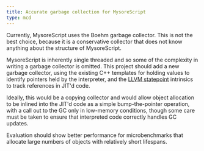 ```yaml
---
title: Accurate garbage collection for MysoreScript
type: mcd
---
```


Currently, MysoreScript uses the Boehm garbage collector.
This is not the best choice, because it is a conservative collector that does not know anything about the structure of MysoreScript.

MysoreScript is inherently single threaded and so some of the complexity in writing a garbage collector is omitted.
This project should add a new garbage collector, using the existing C++ templates for holding values to identify pointers held by the interpreter, and the [LLVM statepoint](https://llvm.org/docs/Statepoints.html) intrinsics to track references in JIT'd code.

Ideally, this would be a copying collector and would allow object allocation to be inlined into the JIT'd code as a simple bump-the-pointer operation, with a call out to the GC only in low-memory conditions, though some care must be taken to ensure that interpreted code correctly handles GC updates.

Evaluation should show better performance for microbenchmarks that allocate large numbers of objects with relatively short lifespans.
